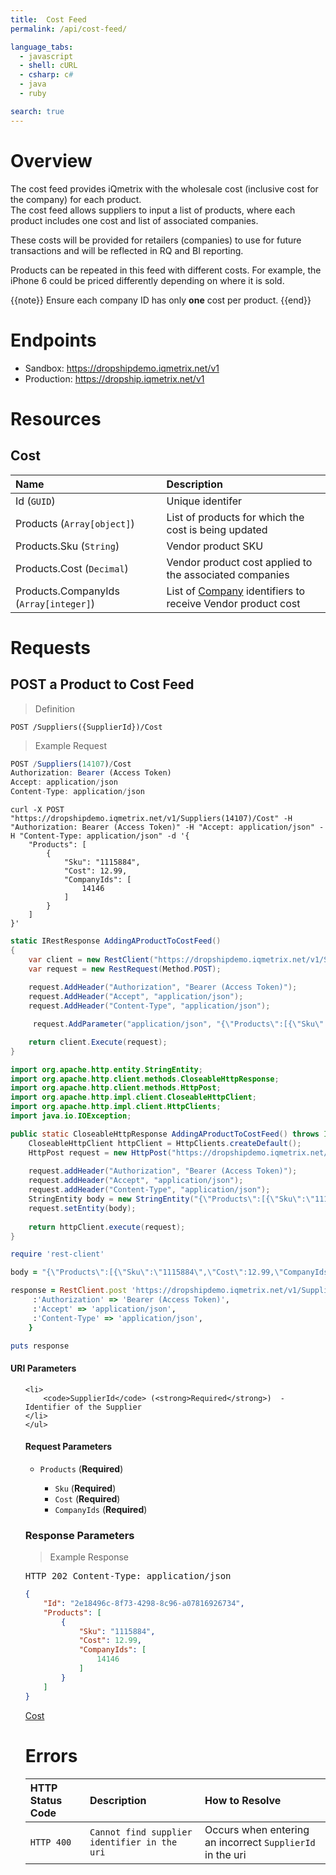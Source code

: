 ```yaml
---
title:  Cost Feed
permalink: /api/cost-feed/

language_tabs:
  - javascript
  - shell: cURL
  - csharp: c#
  - java
  - ruby

search: true
---
```





# Overview

The cost feed provides iQmetrix with the wholesale cost (inclusive cost for the company) for each product.  
The cost feed allows suppliers to input a list of products, where each product includes one cost and list of associated companies.

These costs will be provided for retailers (companies) to use for future transactions and will be reflected in RQ and BI reporting. 

Products can be repeated in this feed with different costs. For example, the iPhone 6 could be priced differently depending on where it is sold. 

{{note}} 
Ensure each company ID has only <strong>one</strong> cost per product.
{{end}}



# Endpoints


* Sandbox: <a href="https://dropshipdemo.iqmetrix.net/v1">https://dropshipdemo.iqmetrix.net/v1</a>
* Production: <a href="https://dropship.iqmetrix.net/v1">https://dropship.iqmetrix.net/v1</a>



# Resources


## Cost

| Name | Description |
|:-----|:------------|
| Id (`GUID`) | Unique identifer | 
| Products (`Array[object]`) | List of products for which the cost is being updated | 
| Products.Sku (`String`) | Vendor product SKU | 
| Products.Cost (`Decimal`) | Vendor product cost applied to the associated companies | 
| Products.CompanyIds (`Array[integer]`) | List of [Company](/api/company-tree#company) identifiers to receive Vendor product cost | 






# Requests



## <span class='post'>POST</span> a Product to Cost Feed



> Definition

```
POST /Suppliers({SupplierId})/Cost
```

> Example Request

```javascript
POST /Suppliers(14107)/Cost
Authorization: Bearer (Access Token)
Accept: application/json
Content-Type: application/json
```


```shell
curl -X POST "https://dropshipdemo.iqmetrix.net/v1/Suppliers(14107)/Cost" -H "Authorization: Bearer (Access Token)" -H "Accept: application/json" -H "Content-Type: application/json" -d '{
    "Products": [
        {
            "Sku": "1115884",
            "Cost": 12.99,
            "CompanyIds": [
                14146
            ]
        }
    ]
}'
```

```csharp
static IRestResponse AddingAProductToCostFeed()
{
    var client = new RestClient("https://dropshipdemo.iqmetrix.net/v1/Suppliers(14107)/Cost");
    var request = new RestRequest(Method.POST);
     
    request.AddHeader("Authorization", "Bearer (Access Token)"); 
    request.AddHeader("Accept", "application/json"); 
    request.AddHeader("Content-Type", "application/json"); 

     request.AddParameter("application/json", "{\"Products\":[{\"Sku\":\"1115884\",\"Cost\":12.99,\"CompanyIds\":[14146]}]}", ParameterType.RequestBody);

    return client.Execute(request);
}
```


```java
import org.apache.http.entity.StringEntity;
import org.apache.http.client.methods.CloseableHttpResponse;
import org.apache.http.client.methods.HttpPost;
import org.apache.http.impl.client.CloseableHttpClient;
import org.apache.http.impl.client.HttpClients;
import java.io.IOException;

public static CloseableHttpResponse AddingAProductToCostFeed() throws IOException {
    CloseableHttpClient httpClient = HttpClients.createDefault();
    HttpPost request = new HttpPost("https://dropshipdemo.iqmetrix.net/v1/Suppliers(14107)/Cost");
     
    request.addHeader("Authorization", "Bearer (Access Token)"); 
    request.addHeader("Accept", "application/json"); 
    request.addHeader("Content-Type", "application/json"); 
    StringEntity body = new StringEntity("{\"Products\":[{\"Sku\":\"1115884\",\"Cost\":12.99,\"CompanyIds\":[14146]}]}");
    request.setEntity(body);
    
    return httpClient.execute(request);
}
```

```ruby
require 'rest-client'

body = "{\"Products\":[{\"Sku\":\"1115884\",\"Cost\":12.99,\"CompanyIds\":[14146]}]}";

response = RestClient.post 'https://dropshipdemo.iqmetrix.net/v1/Suppliers(14107)/Cost', body, {
     :'Authorization' => 'Bearer (Access Token)',
     :'Accept' => 'application/json',
     :'Content-Type' => 'application/json',
    } 

puts response
```


#### URI Parameters
<ul>
    
    <li>
        <code>SupplierId</code> (<strong>Required</strong>)  - Identifier of the Supplier
    </li>
    </ul>



#### Request Parameters

<ul><li><code>Products</code> (<strong>Required</strong>) </li><ul><li><code>Sku</code> (<strong>Required</strong>) </li><li><code>Cost</code> (<strong>Required</strong>) </li><li><code>CompanyIds</code> (<strong>Required</strong>) </li></ul></ul>



### Response Parameters



> Example Response

<pre>
HTTP 202 Content-Type: application/json
</pre>
```json
{
    "Id": "2e18496c-8f73-4298-8c96-a07816926734",
    "Products": [
        {
            "Sku": "1115884",
            "Cost": 12.99,
            "CompanyIds": [
                14146
            ]
        }
    ]
}
```



 <a href='#cost'>Cost</a>



# Errors

| HTTP Status Code | Description | How to Resolve |
|:-----------------|:------------|:---------------|
| `HTTP 400` | `Cannot find supplier identifier in the uri` | Occurs when entering an incorrect `SupplierId` in the uri |

